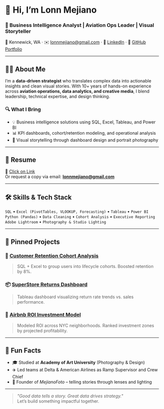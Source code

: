 # 👋 Hi, I’m Lonn Mejiano

### 🎯 Business Intelligence Analyst | Aviation Ops Leader | Visual Storyteller  
📍 Kennewick, WA · ✉️ lonnmejiano@gmail.com · 🔗 [LinkedIn](https://www.linkedin.com/in/lonnmejiano) · 💼 [GitHub Portfolio](https://github.com/lonnmejiano/lonnmejiano-data-bia)

---

## 👨‍💻 About Me

I’m a **data-driven strategist** who translates complex data into actionable insights and clean visual stories. With 10+ years of hands-on experience across **aviation operations, data analytics, and creative media**, I blend leadership, technical expertise, and design thinking.

### 🔍 What I Bring
- 💡 Business intelligence solutions using SQL, Excel, Tableau, and Power BI  
- 📊 KPI dashboards, cohort/retention modeling, and operational analysis  
- 📸 Visual storytelling through dashboard design and portrait photography

---

## 📄 Resume

📎 [Click on Link](https://github.com/lonnmejiano/resume-sample)  
Or request a copy via email: **lonnmejiano@gmail.com**

---

## 🛠️ Skills & Tech Stack

`SQL` • `Excel (PivotTables, VLOOKUP, Forecasting)` • `Tableau` • `Power BI`  
`Python (Pandas)` • `Data Cleaning` • `Cohort Analysis` • `Executive Reporting`  
`Adobe Lightroom` • `Photography & Studio Lighting`

---

## 🔗 Pinned Projects

### 🧩 [Customer Retention Cohort Analysis](https://github.com/lonnmejiano/cohort-analysis)  
> SQL + Excel to group users into lifecycle cohorts. Boosted retention by 8%.

### 📦 [SuperStore Returns Dashboard](https://github.com/lonnmejiano/superstore-returns-dashboard)  
> Tableau dashboard visualizing return rate trends vs. sales performance.

### 🏡 [Airbnb ROI Investment Model](https://github.com/lonnmejiano/airbnb-manhattan)  
> Modeled ROI across NYC neighborhoods. Ranked investment zones by projected profitability.

---

## 🧠 Fun Facts

- 🎓 Studied at **Academy of Art University** (Photography & Design)  
- ✈️ Led teams at Delta & American Airlines as Ramp Supervisor and Crew Chief  
- 📸 Founder of *MejianoFoto* – telling stories through lenses and lighting

---

> *"Good data tells a story. Great data drives strategy."*  
Let’s build something impactful together.
